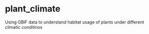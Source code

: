 # plant_climate
Using GBIF data to understand habitat usage of plants under different climatic conditinos

